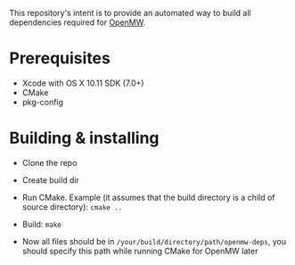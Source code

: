 This repository's intent is to provide an automated way to build all dependencies
required for [OpenMW](https://github.com/openmw/openmw).

# Prerequisites

* Xcode with OS X 10.11 SDK (7.0+)
* CMake
* pkg-config

# Building & installing

* Clone the repo
* Create build dir
* Run CMake. Example (it assumes that the build directory is a child of source directory): `cmake ..`

* Build: `make`

* Now all files should be in `/your/build/directory/path/openmw-deps`, you should specify this path while running CMake for OpenMW later
